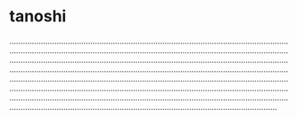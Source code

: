 # tanoshi

...........................................................................................................................................................................................................................................................................................................................................................................................................................................................................................................................................................................................................................................................................................................................................................................................................................................................................................................................................................................................................................